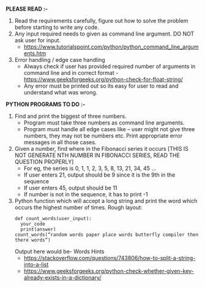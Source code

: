 **PLEASE READ :-**
1.  Read the requirements carefully, figure out how to solve the problem before starting to write any code.
2.  Any input required needs to given as command line argument. DO NOT ask user for input.
    - https://www.tutorialspoint.com/python/python_command_line_arguments.htm
3.  Error handling / edge case handling
    - Always check if user has provided required number of arguments in command line and in correct format - https://www.geeksforgeeks.org/python-check-for-float-string/
    - Any error must be printed out so its easy for user to read and understand what was wrong.

**PYTHON PROGRAMS TO DO :-**
1. Find and print the biggest of three numbers.
   - Program must take three numbers as command line arguments.
   - Program must handle all edge cases like – user might not give three numbers, they may not be numbers etc. Print appropriate error messages in all those cases.
2. Given a number, find where in the Fibonacci series it occurs [THIS IS NOT GENERATE NTH NUMBER IN FIBONACCI SERIES, READ THE QUESTION PROPERLY]
   - For eg, the series is 0, 1, 1, 2, 3, 5, 8, 13, 21, 34, 45 …
   - If user enters 21, output should be 9 since it is the 9th in the sequence
   - If user enters 45, output should be 11
   - If number is not in the sequence, it has to print -1
3.  Python function which will accept a long string and print the word which occurs the highest number of times.
    Rough layout:
    ```
    def count_words(user_input):
      your_code
      print(answer)
    count_words(“random words paper place words butterfly compiler then there words”)
    ```
    Output here would be-
    Words
    Hints
    - https://stackoverflow.com/questions/743806/how-to-split-a-string-into-a-list
    - https://www.geeksforgeeks.org/python-check-whether-given-key-already-exists-in-a-dictionary/


